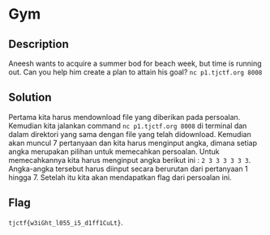 # Gym

## Description
Aneesh wants to acquire a summer bod for beach week, but time is running out. Can you help him create a plan to attain his goal? 
`nc p1.tjctf.org 8008`

## Solution
Pertama kita harus mendownload file yang diberikan pada persoalan. Kemudian kita jalankan command `nc p1.tjctf.org 8008` di terminal dan dalam direktori yang sama dengan file yang telah didownload. Kemudian akan muncul 7 pertanyaan dan kita harus menginput angka, dimana setiap angka merupakan pilihan untuk memecahkan persoalan. Untuk memecahkannya kita harus menginput angka berikut ini : ` 2 3 3 3 3 3 3 `. Angka-angka tersebut harus diinput secara berurutan dari pertanyaan 1 hingga 7. Setelah itu kita akan mendapatkan flag dari persoalan ini.

## Flag
 `tjctf{w3iGht_l055_i5_d1ff1CuLt}`.

